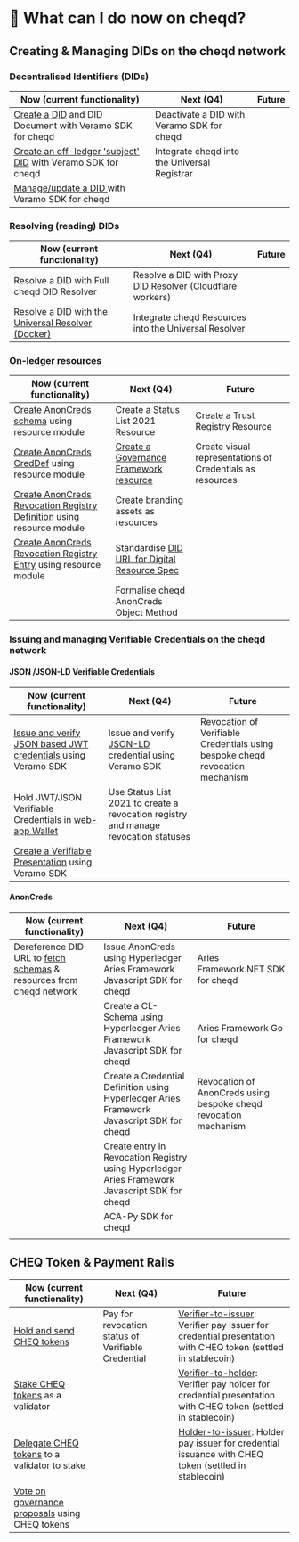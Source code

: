 # 🚀 What can I do now on cheqd?

## Creating & Managing DIDs on the cheqd network

### &#x20;Decentralised Identifiers (DIDs)

| Now (current functionality)                                                                                                                                                                | Next (Q4)                                    | Future |
| ------------------------------------------------------------------------------------------------------------------------------------------------------------------------------------------ | -------------------------------------------- | ------ |
| [Create a DID](https://docs.cheqd.io/identity/building-decentralized-identity-apps/veramo-sdk-for-cheqd/did-operations) and DID Document with Veramo SDK for cheqd                         | Deactivate a DID with Veramo SDK for cheqd   |        |
| [Create an off-ledger 'subject' DID](https://docs.cheqd.io/identity/building-decentralized-identity-apps/veramo-sdk-for-cheqd/did-operations/create-subject-did) with Veramo SDK for cheqd | Integrate cheqd into the Universal Registrar |        |
| [Manage/update a DID ](https://docs.cheqd.io/identity/building-decentralized-identity-apps/veramo-sdk-for-cheqd/did-operations/update-did)with Veramo SDK for cheqd                        |                                              |        |

### Resolving (reading) DIDs

| Now (current functionality)                                                       | Next (Q4)                                                  | Future |
| --------------------------------------------------------------------------------- | ---------------------------------------------------------- | ------ |
| Resolve a DID with Full cheqd DID Resolver                                        | Resolve a DID with Proxy DID Resolver (Cloudflare workers) |        |
| Resolve a DID with the [Universal Resolver (Docker)](https://dev.uniresolver.io/) | Integrate cheqd Resources into the Universal Resolver      |        |

### On-ledger resources

| Now (current functionality)                                                                                                                                                                                   | Next (Q4)                                                                                                                               | Future                                                    |
| ------------------------------------------------------------------------------------------------------------------------------------------------------------------------------------------------------------- | --------------------------------------------------------------------------------------------------------------------------------------- | --------------------------------------------------------- |
| [Create AnonCreds schema](https://docs.cheqd.io/identity/ledger-resources/using-on-ledger-resources-to-support-anoncreds/schema-object) using resource module                                                 | Create a Status List 2021 Resource                                                                                                      | Create a Trust Registry Resource                          |
| [Create AnonCreds CredDef](https://docs.cheqd.io/identity/ledger-resources/using-on-ledger-resources-to-support-anoncreds/creddef-object) using resource module                                               | [Create a Governance Framework resource](https://docs.cheqd.io/identity/ledger-resources/creating-a-resource/governance-framework)      | Create visual representations of Credentials as resources |
| [Create AnonCreds Revocation Registry Definition](https://docs.cheqd.io/identity/ledger-resources/using-on-ledger-resources-to-support-anoncreds/revocation-registry-definition-object) using resource module | Create branding assets  as resources                                                                                                    |                                                           |
| [Create AnonCreds Revocation Registry Entry](https://docs.cheqd.io/identity/ledger-resources/using-on-ledger-resources-to-support-anoncreds/revocation-registry-entry-object) using resource module           | Standardise [DID URL for Digital Resource Spec](https://wiki.trustoverip.org/display/HOME/DID+URLs+for+Digital+Resources+Specification) |                                                           |
|                                                                                                                                                                                                               | Formalise cheqd AnonCreds Object Method                                                                                                 |                                                           |

### Issuing and managing Verifiable Credentials on the cheqd network

#### JSON /JSON-LD Verifiable Credentials

| Now (current functionality)                                                                                                                                                     | Next (Q4)                                                                                      | Future                                                                        |
| ------------------------------------------------------------------------------------------------------------------------------------------------------------------------------- | ---------------------------------------------------------------------------------------------- | ----------------------------------------------------------------------------- |
| [Issue and verify JSON based JWT credentials ](https://docs.cheqd.io/identity/building-decentralized-identity-apps/veramo-sdk-for-cheqd/verifiable-credentials)using Veramo SDK | Issue and verify [JSON-LD](https://github.com/cheqd/identity-docs) credential using Veramo SDK | Revocation of Verifiable Credentials using bespoke cheqd revocation mechanism |
| Hold JWT/JSON Verifiable Credentials in [web-app Wallet](https://wallet.cheqd.io/)                                                                                              | Use Status List 2021 to create a revocation registry and manage revocation statuses            |                                                                               |
| [Create a Verifiable Presentation](https://docs.cheqd.io/identity/building-decentralized-identity-apps/veramo-sdk-for-cheqd/verifiable-presentations) using Veramo SDK          |                                                                                                |                                                                               |

#### AnonCreds

| Now (current functionality)                                                                                                                                                                                         | Next (Q4)                                                                                      | Future                                                           |
| ------------------------------------------------------------------------------------------------------------------------------------------------------------------------------------------------------------------- | ---------------------------------------------------------------------------------------------- | ---------------------------------------------------------------- |
| Dereference DID URL to [fetch schemas](https://resolver.cheqd.net/1.0/identifiers/did:cheqd:testnet:zB5wPyMGYL4LbT424Z7yXHm6nZrrLqZZ/resources/4e2ba734-ae3d-4ca3-9657-c717c3dd6184) & resources from cheqd network | Issue AnonCreds using Hyperledger Aries Framework Javascript SDK for cheqd                     | Aries Framework.NET SDK for cheqd                                |
|                                                                                                                                                                                                                     | Create a CL-Schema using Hyperledger Aries Framework Javascript SDK for cheqd                  | Aries Framework Go for cheqd                                     |
|                                                                                                                                                                                                                     | Create a Credential Definition using Hyperledger Aries Framework Javascript SDK for cheqd      | Revocation of AnonCreds using bespoke cheqd revocation mechanism |
|                                                                                                                                                                                                                     | Create entry in Revocation Registry using Hyperledger Aries Framework Javascript SDK for cheqd |                                                                  |
|                                                                                                                                                                                                                     | ACA-Py SDK for cheqd                                                                           |                                                                  |
|                                                                                                                                                                                                                     |                                                                                                |                                                                  |

## CHEQ Token & Payment Rails

| Now (current functionality)                                                               | Next (Q4)                                          | Future                                                                                                                                                                                    |
| ----------------------------------------------------------------------------------------- | -------------------------------------------------- | ----------------------------------------------------------------------------------------------------------------------------------------------------------------------------------------- |
| [Hold and send CHEQ tokens](https://wallet.cheqd.io/welcome)                              | Pay for revocation status of Verifiable Credential | [Verifier-to-issuer](https://learn.cheqd.io/overview/introduction-to-usdcheq#holder-pays-issuer): Verifier pay issuer for credential presentation with CHEQ token (settled in stablecoin) |
| [Stake CHEQ tokens](https://wallet.cheqd.io/staking) as a validator                       |                                                    | [Verifier-to-holder](https://learn.cheqd.io/overview/introduction-to-usdcheq#holder-pays-issuer): Verifier pay holder for credential presentation with CHEQ token (settled in stablecoin) |
| [Delegate CHEQ tokens](https://wallet.cheqd.io/staking) to a validator to stake           |                                                    | [Holder-to-issuer](https://learn.cheqd.io/overview/introduction-to-usdcheq#holder-pays-issuer): Holder pay issuer for credential issuance with CHEQ token (settled in stablecoin)         |
| [Vote on governance proposals](https://commonwealth.im/cheqd/proposals) using CHEQ tokens |                                                    |                                                                                                                                                                                           |
